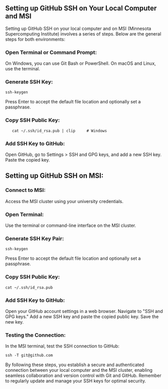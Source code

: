 ## Setting up GitHub SSH on Your Local Computer and MSI

Setting up GitHub SSH on your local computer and on MSI (Minnesota Supercomputing Institute) involves a series of steps. Below are the general steps for both environments:

### Open Terminal or Command Prompt:

On Windows, you can use Git Bash or PowerShell.
On macOS and Linux, use the terminal.
### Generate SSH Key:


```
ssh-keygen
```
Press Enter to accept the default file location and optionally set a passphrase.

### Copy SSH Public Key:

```cat ~/.ssh/id_rsa.pub | pbcopy   # macOS
   cat ~/.ssh/id_rsa.pub | clip     # Windows
```

### Add SSH Key to GitHub:

Open GitHub, go to Settings > SSH and GPG keys, and add a new SSH key. Paste the copied key.

## Setting up GitHub SSH on MSI:
### Connect to MSI:
Access the MSI cluster using your university credentials.

### Open Terminal:

Use the terminal or command-line interface on the MSI cluster.
### Generate SSH Key Pair:

```
ssh-keygen
```

Press Enter to accept the default file location and optionally set a passphrase.

### Copy SSH Public Key:

```
cat ~/.ssh/id_rsa.pub
```

### Add SSH Key to GitHub:

Open your GitHub account settings in a web browser.
Navigate to "SSH and GPG keys."
Add a new SSH key and paste the copied public key.
Save the new key.

### Testing the Connection:
In the MSI terminal, test the SSH connection to GitHub:

```
ssh -T git@github.com
```

By following these steps, you establish a secure and authenticated connection between your local computer and the MSI cluster, enabling seamless collaboration and version control with Git and GitHub. Remember to regularly update and manage your SSH keys for optimal security.